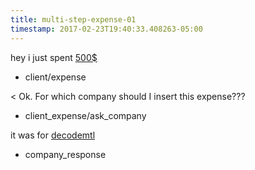 ```yaml
---
title: multi-step-expense-01
timestamp: 2017-02-23T19:40:33.408263-05:00
---
```


hey i just spent [500$](amount_of_money)
* client/expense

< Ok. For which company should I insert this expense???
* client_expense/ask_company

it was for [decodemtl](company_name)
* company_response
